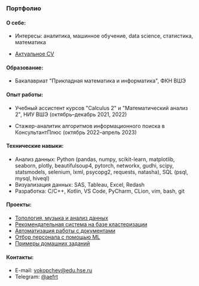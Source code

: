 ### Портфолио

#### О себе:

- Интересы: аналитика, машинное обучение, data science, статистика, математика

- [Актуальное CV](https://github.com/aefrt/sas-homework-3rd-course/blob/main/CV.pdf)

#### Образование:

- Бакалавриат "Прикладная математика и информатика", ФКН ВШЭ

#### Опыт работы:

- Учебный ассистент курсов "Calculus 2" и "Математический анализ 2", НИУ ВШЭ (октябрь–декабрь 2021, 2022)

- Стажер-аналитик алгоритмов информационного поиска в КонсультантПлюс (октябрь 2022–апрель 2023)

#### Технические навыки:

- Анализ данных: Python (pandas, numpy, scikit-learn, matplotlib, seaborn, plotly, beautifulsoup4, pytorch, networkx, gudhi, scipy, statsmodels, selenium, lxml, psycopg2, requests, natasha), SQL (psql, mysql, hiveql)
- Визуализация данных: SAS, Tableau, Excel, Redash
- Разработка: C/C++, Kotlin, VS Code, PyCharm, CLion, vim, bash, git

#### Проекты:

- [Топология, музыка и анализ данных](https://github.com/aefrt/project-topology)
- [Рекомендательная система на базе кластеризации](https://github.com/aefrt/database-theory)
- [Автоматизация работы с документами](https://github.com/aefrt/ner-disclosure)
- [Отбор персонала с помощью ML](https://github.com/aefrt/automatization-recruiting)
- [Примеры домашних заданий](https://github.com/aefrt/sas-homework-3rd-course)

#### Контакты:

- E-mail: vokopchev@edu.hse.ru
- Telegram: [@aefrt](https://t.me/aefrt)
